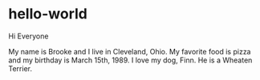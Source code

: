 # hello-world

Hi Everyone

My name is Brooke and I live in Cleveland, Ohio. My favorite food is pizza and my birthday is March 15th, 1989. 
I love my dog, Finn. He is a Wheaten Terrier. 
